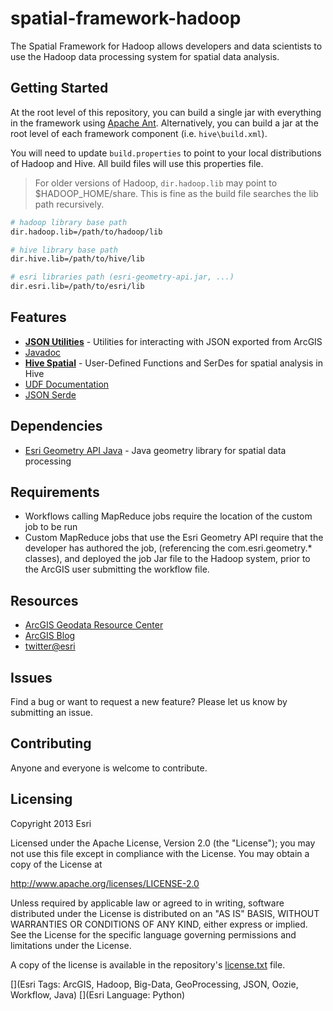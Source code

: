 # spatial-framework-hadoop

The Spatial Framework for Hadoop allows developers and data scientists to use the Hadoop data processing system for spatial data analysis.

## Getting Started

At the root level of this repository, you can build a single jar with everything in the framework using [Apache Ant](http://ant.apache.org/).  Alternatively, you can build a jar at the root level of each framework component (i.e. `hive\build.xml`).

You will need to update `build.properties` to point to your local distributions of Hadoop and Hive.  All build files will use this properties file.

> For older versions of Hadoop, `dir.hadoop.lib` may point to $HADOOP_HOME/share.  This is fine as the build file searches the lib path recursively.

```bash
# hadoop library base path
dir.hadoop.lib=/path/to/hadoop/lib

# hive library base path
dir.hive.lib=/path/to/hive/lib

# esri libraries path (esri-geometry-api.jar, ...)
dir.esri.lib=/path/to/esri/lib
```

## Features

* **[JSON Utilities](https://github.com/Esri/spatial-framework-hadoop/wiki/JSON-Utilities)** - Utilities for interacting with JSON exported from ArcGIS
 * [Javadoc](http://esri.github.com/spatial-framework-hadoop/json/)
* **[Hive Spatial](https://github.com/Esri/spatial-framework-hadoop/wiki/Hive-Spatial)** - User-Defined Functions and SerDes for spatial analysis in Hive
 * [UDF Documentation](https://github.com/Esri/spatial-framework-hadoop/wiki/UDF-Documentation)
 * [JSON Serde](https://github.com/Esri/spatial-framework-hadoop/wiki/Hive-JSON-SerDe)

## Dependencies

* [Esri Geometry API Java](https://github.com/Esri/geometry-api-java) - Java geometry library for spatial data processing 

## Requirements

* Workflows calling MapReduce jobs require the location of the custom job to be run
* Custom MapReduce jobs that use the Esri Geometry API require that the developer has authored the job, (referencing the com.esri.geometry.\* classes), and deployed the job Jar file to the Hadoop system, prior to the ArcGIS user submitting the workflow file. 

## Resources

* [ArcGIS Geodata Resource Center]( http://resources.arcgis.com/en/communities/geodata/)
* [ArcGIS Blog](http://blogs.esri.com/esri/arcgis/)
* [twitter@esri](http://twitter.com/esri)

## Issues

Find a bug or want to request a new feature?  Please let us know by submitting an issue.

## Contributing

Anyone and everyone is welcome to contribute. 

## Licensing
Copyright 2013 Esri

Licensed under the Apache License, Version 2.0 (the "License");
you may not use this file except in compliance with the License.
You may obtain a copy of the License at

   http://www.apache.org/licenses/LICENSE-2.0

Unless required by applicable law or agreed to in writing, software
distributed under the License is distributed on an "AS IS" BASIS,
WITHOUT WARRANTIES OR CONDITIONS OF ANY KIND, either express or implied.
See the License for the specific language governing permissions and
limitations under the License.

A copy of the license is available in the repository's [license.txt]( https://raw.github.com/Esri/spatial-framework-hadoop/master/license.txt) file.

[](Esri Tags: ArcGIS, Hadoop, Big-Data, GeoProcessing, JSON, Oozie, Workflow, Java)
[](Esri Language: Python)

